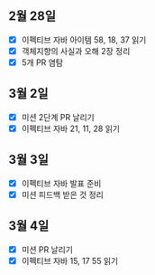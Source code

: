 ## 2월 28일

- [x] 이펙티브 자바 아이템 58, 18, 37 읽기
- [x] 객체지향의 사실과 오해 2장 정리
- [x] 5개 PR 염탐

## 3월 2일

- [x] 미션 2단계 PR 날리기
- [x] 이펙티브 자바 21, 11, 28 읽기

## 3월 3일

- [x] 이펙티브 자바 발표 준비
- [x] 미션 피드백 받은 것 정리

## 3월 4일

- [x] 미션 PR 날리기
- [x] 이펙티브 자바 15, 17 55 읽기
